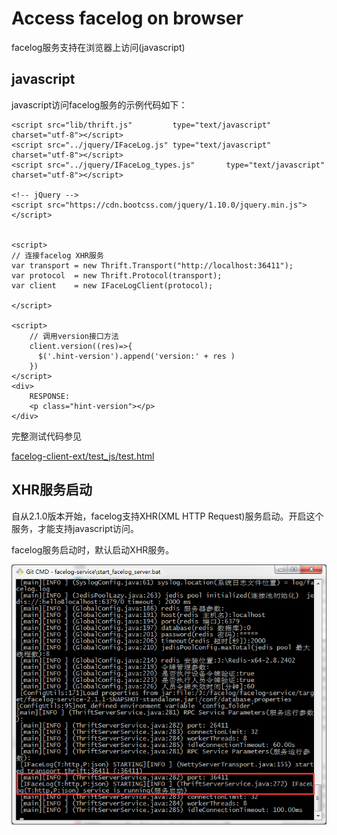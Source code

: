 # Access facelog on browser


facelog服务支持在浏览器上访问(javascript)

## javascript

javascript访问facelog服务的示例代码如下：

	<script src="lib/thrift.js"         type="text/javascript" charset="utf-8"></script>
	<script src="../jquery/IFaceLog.js" type="text/javascript" charset="utf-8"></script>
	<script src="../jquery/IFaceLog_types.js"       type="text/javascript" charset="utf-8"></script>
	
	<!-- jQuery -->
	<script src="https://cdn.bootcss.com/jquery/1.10.0/jquery.min.js"></script>
	
	
	<script>
	// 连接facelog XHR服务
	var transport = new Thrift.Transport("http://localhost:36411");
	var protocol  = new Thrift.Protocol(transport);
	var client    = new IFaceLogClient(protocol);
	
	</script>

	<script>
		// 调用version接口方法
		client.version((res)=>{
		  $('.hint-version').append('version:' + res ) 
		})
	</script>
	<div>
		RESPONSE:
		<p class="hint-version"></p>
	</div>


完整测试代码参见 

[facelog-client-ext/test_js/test.html](facelog-client-ext/test_js/test.html)

## XHR服务启动

自从2.1.0版本开始，facelog支持XHR(XML HTTP Request)服务启动。开启这个服务，才能支持javascript访问。

facelog服务启动时，默认启动XHR服务。

![](manual/images/xhr.png)




